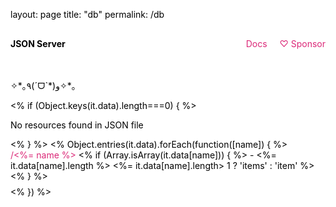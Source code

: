 layout: page
title: "db"
permalink: /db

<!DOCTYPE html>
<html>

<head>
  <meta charset="UTF-8" />
  <meta name="viewport" content="width=device-width, initial-scale=1.0" />
  <style>
    html {
      font-size: 16px;
      line-height: 1.5;
      background-color: #fff;
      color: #000;
    }

    body {
      margin: 0 auto;
      max-width: 720px;
      padding: 0 16px;
      font-family: sans-serif;
    }

    a {
      color: #db2777;
      text-decoration: none;
    }

    header {
      margin-bottom: 32px;
      padding: 16px 0;
    }

    nav {
      display: flex;
      justify-content: space-between;
    }

    nav div a {
      margin-left: 16px;
    }

    ul {
      margin: 0;
      padding: 0;
      list-style: none;
    }

    li {
      margin-bottom: 8px;
    }

    /* Dark mode styles */
    @media (prefers-color-scheme: dark) {
      html {
        background-color: #1e293b;
        color: #fff;
      }

      a {

      }
    }

  </style>
</head>

<body>
  <header>
    <nav>
      <strong>JSON Server</strong>
      <div>
        <a href="https://github.com/typicode/json-server">Docs</a>
        <a href="https://github.com/sponsors/typicode">♡ Sponsor</a>
      </div>
    </nav>
  </header>
  <main class="my-12">
    <p class="bg-gradient-to-r from-purple-500 via-pink-500 to-red-500 text-transparent bg-clip-text">✧*｡٩(ˊᗜˋ*)و✧*｡</p>
    <% if (Object.keys(it.data).length===0) { %>
      <p>No resources found in JSON file</p>
    <% } %>
    <% Object.entries(it.data).forEach(function([name]) { %>
      <ul>
        <li>
          <a href="<%= name %>">/<%= name %></a>
          <span>
            <% if (Array.isArray(it.data[name])) { %>
              - <%= it.data[name].length %>
                <%= it.data[name].length> 1 ? 'items' : 'item' %>
          </span>
          <% } %>
        </li>
      </ul>
    <% }) %>
  </main>
</body>

</html>